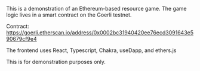 This is a demonstration of an Ethereum-based resource game. The game logic lives in a smart contract on the Goerli testnet.

Contract: https://goerli.etherscan.io/address/0x0002bc31940420ee76ecd3091643e590679cf9e4

The frontend uses React, Typescript, Chakra, useDapp, and ethers.js

This is for demonstration purposes only.
